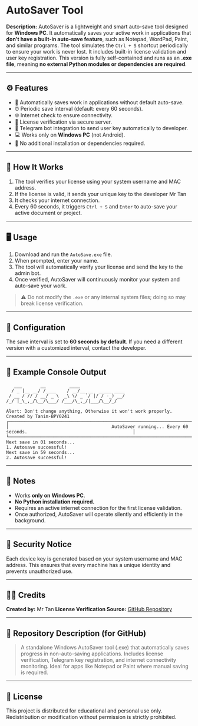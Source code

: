 # AutoSaver Tool

**Description:**
AutoSaver is a lightweight and smart auto-save tool designed for **Windows PC**. It automatically saves your active work in applications that **don’t have a built-in auto-save feature**, such as Notepad, WordPad, Paint, and similar programs. The tool simulates the `Ctrl + S` shortcut periodically to ensure your work is never lost. It includes built-in license validation and user key registration. This version is fully self-contained and runs as an **.exe file**, meaning **no external Python modules or dependencies are required**.

---

## ⚙️ Features

* 🧠 Automatically saves work in applications without default auto-save.
* ⏰ Periodic save interval (default: every 60 seconds).
* 🌐 Internet check to ensure connectivity.
* 🔐 License verification via secure server.
* 🤖 Telegram bot integration to send user key automatically to developer.
* 💻 Works only on **Windows PC** (not Android).
* 🚫 No additional installation or dependencies required.

---

## 🚀 How It Works

1. The tool verifies your license using your system username and MAC address.
2. If the license is valid, it sends your unique key to the developer Mr Tan
3. It checks your internet connection.
4. Every 60 seconds, it triggers `Ctrl + S` and `Enter` to auto-save your active document or project.

---

## 🖥️ Usage

1. Download and run the `AutoSave.exe` file.
2. When prompted, enter your name.
3. The tool will automatically verify your license and send the key to the admin bot.
4. Once verified, AutoSaver will continuously monitor your system and auto-save your work.

> ⚠️ Do not modify the `.exe` or any internal system files; doing so may break license verification.

---

## 🧩 Configuration

The save interval is set to **60 seconds by default**. If you need a different version with a customized interval, contact the developer.

---

## 🧾 Example Console Output

```
   ___       __         ____
  / _ |__ __/ /____    / __/__ __  _____ ____
 / __ / // / __/ _ \  _\ \/ _ `/ |/ / -_) __/
/_/ |_\_,_/\__/\___/ /___/\_,_/|___/\__/_/

Alert: Don't change anything, Otherwise it won't work properly.
Created by Tanim-BPY0241
┌─────────────────────────────────────────────────────────────────────────────────────────────────────────────────────┐
│                                       AutoSaver running... Every 60 seconds.                                        │
└─────────────────────────────────────────────────────────────────────────────────────────────────────────────────────┘
Next save in 01 seconds...
1. Autosave successful!
Next save in 59 seconds...
2. Autosave successful!
```

---

## 🧱 Notes

* Works **only on Windows PC**.
* **No Python installation required.**
* Requires an active internet connection for the first license validation.
* Once authorized, AutoSaver will operate silently and efficiently in the background.

---

## 🔐 Security Notice

Each device key is generated based on your system username and MAC address. This ensures that every machine has a unique identity and prevents unauthorized use.

---

## 🧑‍💻 Credits

**Created by:** Mr Tan
**License Verification Source:** [GitHub Repository](https://github.com/mrtan-official/server)

---

## 📘 Repository Description (for GitHub)

> A standalone Windows AutoSaver tool (.exe) that automatically saves progress in non-auto-saving applications. Includes license verification, Telegram key registration, and internet connectivity monitoring. Ideal for apps like Notepad or Paint where manual saving is required.

---

## 🪪 License

This project is distributed for educational and personal use only. Redistribution or modification without permission is strictly prohibited.
